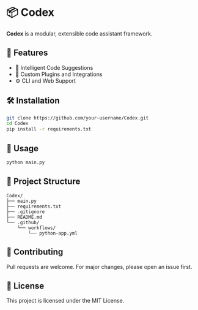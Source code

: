 # 📦 Codex

**Codex** is a modular, extensible code assistant framework.

## 🚀 Features

- 🤖 Intelligent Code Suggestions
- 🧠 Custom Plugins and Integrations
- ⚙️ CLI and Web Support

## 🛠️ Installation

```bash
git clone https://github.com/your-username/Codex.git
cd Codex
pip install -r requirements.txt
```

## 🧪 Usage

```bash
python main.py
```

## 📁 Project Structure

```
Codex/
├── main.py
├── requirements.txt
├── .gitignore
├── README.md
└── .github/
    └── workflows/
        └── python-app.yml
```

## 🙋 Contributing

Pull requests are welcome. For major changes, please open an issue first.

## 📄 License

This project is licensed under the MIT License.
